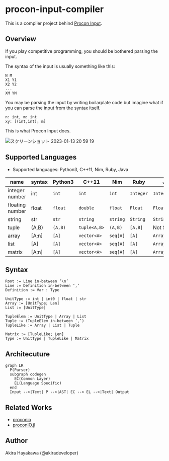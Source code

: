 # procon-input-compiler

This is a compiler project behind [Procon Input](https://akiradeveloper.github.io/procon-input/).

## Overview

If you play competitive programming,
you should be bothered parsing the input.

The syntax of the input is usually something like this:

```
N M
X1 Y1
X2 Y2
...
XM YM
```

You may be parsing the input by writing boilarplate code but
imagine what if you can parse the input from the syntax itself.

```
n: int, m: int
xy: [(int,int); m]
```

This is what Procon Input does.

![スクリーンショット 2023-01-13 20 59 19](https://user-images.githubusercontent.com/785824/212315530-2e6c2873-5135-440b-95aa-cd68a592102a.png)

## Supported Languages

- Supported languages: Python3, C++11, Nim, Ruby, Java

|name | syntax | Python3 | C++11 | Nim | Ruby | Java |
|-|-|-|-|-|-|-|
|integer number|int|`int`|`int`|`int`|`Integer`|`Integer`|
|floating number|float|`float`|`double`|`float`|`Float`|`Float`|
|string|str|`str`|`string`|`string`|`String`|`String`|
|tuple|(A,B)|`(A,B)`|`tuple<A,B>`|`(A,B)`|`[A,B]`|Not Supp|
|array|[A;n]|`[A]`|`vector<A>`|`seq[A]`|`[A]`|`ArrayList<A>`|
|list|[A]|`[A]`|`vector<A>`|`seq[A]`|`[A]`|`ArrayList<A>`|
|matrix|[A;n]|`[A]`|`vector<A>`|`seq[A]`|`[A]`|`ArrayList<A>`

## Syntax

```
Root := Line in-between ‘\n’
Line := Definition in-between ‘,‘
Definition := Var : Type

UnitType := int | int0 | float | str
Array := [UnitType; Len]
List := [UnitType]

TupleElem := UnitType | Array | List
Tuple := (TupleElem in-between ‘,’)
TupleLike := Array | List | Tuple

Matrix := [TupleLike; Len]
Type := UnitType | TupleLike | Matrix
```

## Architecuture

```mermaid
graph LR
  P(Parser)
  subgraph codegen
    EC(Common Layer)
    EL(Language Specific)
  end
  Input -->|Text| P -->|AST| EC --> EL -->|Text| Output
```

## Related Works

- [proconio](https://github.com/statiolake/proconio-rs)
- [proconIO.jl](https://github.com/lucifer1004/ProconIO.jl)

## Author

Akira Hayakawa (@akiradeveloper)

